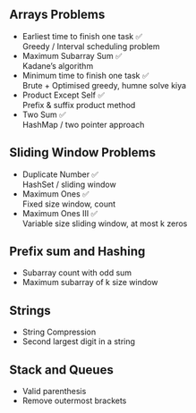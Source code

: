 ## Arrays Problems

- Earliest time to finish one task ✅  
  Greedy / Interval scheduling problem
- Maximum Subarray Sum ✅  
  Kadane’s algorithm
- Minimum time to finish one task ✅  
  Brute + Optimised greedy, humne solve kiya
- Product Except Self ✅  
  Prefix & suffix product method
- Two Sum ✅  
  HashMap / two pointer approach

## Sliding Window Problems

- Duplicate Number ✅  
  HashSet / sliding window
- Maximum Ones ✅  
  Fixed size window, count
- Maximum Ones III ✅  
  Variable size sliding window, at most k zeros

## Prefix sum and Hashing
- Subarray count with odd sum
- Maximum subarray of k size window

## Strings

- String Compression
- Second largest digit in a string

## Stack and Queues
- Valid parenthesis
- Remove outermost brackets




